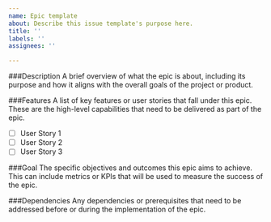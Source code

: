 ```yaml
---
name: Epic template
about: Describe this issue template's purpose here.
title: ''
labels: ''
assignees: ''

---
```


###Description
A brief overview of what the epic is about, including its purpose and how it aligns with the overall goals of the project or product.

###Features
A list of key features or user stories that fall under this epic. These are the high-level capabilities that need to be delivered as part of the epic.

- [ ] User Story 1
- [ ] User Story 2
- [ ] User Story 3

###Goal
The specific objectives and outcomes this epic aims to achieve. This can include metrics or KPIs that will be used to measure the success of the epic.

###Dependencies
Any dependencies or prerequisites that need to be addressed before or during the implementation of the epic.

